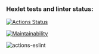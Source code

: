 ### Hexlet tests and linter status:

[![Actions Status](https://github.com/VKozhura/frontend-project-lvl1/workflows/hexlet-check/badge.svg)](https://github.com/VKozhura/frontend-project-lvl1/actions)

[![Maintainability](https://api.codeclimate.com/v1/badges/a99a88d28ad37a79dbf6/maintainability)](https://codeclimate.com/github/codeclimate/codeclimate/maintainability)

![actions-eslint](https://github.com/VKozhura/frontend-project-lvl1/actions/workflows/actions-eslint.yml/badge.svg)
